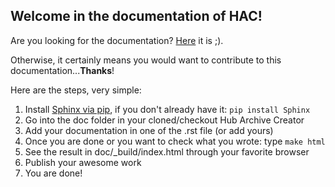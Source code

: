 Welcome in the documentation of HAC!
------------------------------------

Are you looking for the documentation? [Here](http://g-onramp.readthedocs.io/) it is ;).

Otherwise, it certainly means you would want to contribute to this documentation...**Thanks**!

Here are the steps, very simple:

  1. Install [Sphinx via pip](http://www.sphinx-doc.org/en/1.4.9/tutorial.html), if you don't already have it: `pip install Sphinx`
  2. Go into the doc folder in your cloned/checkout Hub Archive Creator
  3. Add your documentation in one of the .rst file (or add yours)
  4. Once you are done or you want to check what you wrote: type `make html`
  5. See the result in doc/_build/index.html through your favorite browser
  6. Publish your awesome work
  7. You are done!